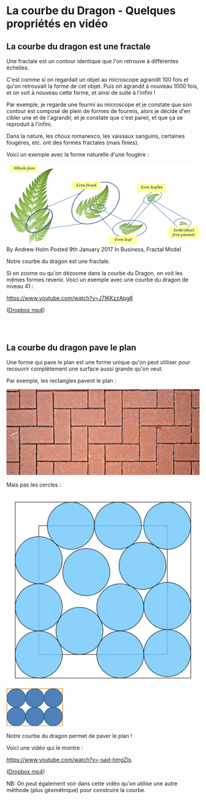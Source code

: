 # La courbe du Dragon - Quelques propriétés en vidéo

## La courbe du dragon est une fractale

Une fractale est un contour identique que l'on retrouve à différentes échelles.

C'est comme si on regardait un objet au microscope agrandit 100 fois et qu'on retrouvait la forme de cet objet. Puis on agrandit à nouveau 1000 fois, et on voit à nouveau cette forme, et ainsi de suite à l'infini !

Par exemple, je regarde une fourmi au microscope et je constate que son contour est composé de plein de formes de fourmis, alors je décide d'en cibler une et de l'agrandir, et je constate que c'est pareil, et que ça se reproduit à l'infini.

Dans la nature, les choux romanesco, les vaissaux sanguins, certaines fougères, etc. ont des formes fractales (mais finies).

Voici un exemple avec la forme naturelle d'une fougère :

![Fern6](img/Fern6.png) 
By Andrew Holm  Posted 9th January 2017  In Business, Fractal Model

Notre courbe du dragon est une fractale.

Si on zoome ou qu'on dézoome dans la courbe du Dragon, on voit les mêmes formes revenir. Voici un exemple avec une courbe du dragon de niveau 41 :

https://www.youtube.com/watch?v=J7IKKzzApg8

([Dropbox mp4](https://www.dropbox.com/s/4harhnzpahpch1c/41%20Iteration%20Dragon%20Curve%20Zoom%20Test.mp4?dl=0))

<br><br>

## La courbe du dragon pave le plan

Une forme qui pave le plan est une forme unique qu'on peut utiliser pour recouvrir complètement une surface aussi grande qu'on veut.

Par exemple, les rectangles pavent le plan :

![rectPavage](img/rectPavage.jpg) 

Mais pas les cercles :

![cerclePavage](img/cerclePavage.png) 
![cerclePavage2](img/cerclePavage2.png) 

Notre courbe du dragon permet de paver le plan !

Voici une vidéo qui le montre :

https://www.youtube.com/watch?v=-sad-hmgZIs

([Dropbox mp4](https://www.dropbox.com/s/18halpu4439yv4p/La%20fourmi%20de%20Langton%20-%20Science%20%C3%A9tonnante%20%2321.mp4?dl=0))

NB: On peut également voir dans cette vidéo qu'on utilise une autre méthode (plus géométrique) pour construire la courbe.

